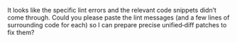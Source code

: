 It looks like the specific lint errors and the relevant code snippets didn’t come through. Could you please paste the lint messages (and a few lines of surrounding code for each) so I can prepare precise unified‑diff patches to fix them?